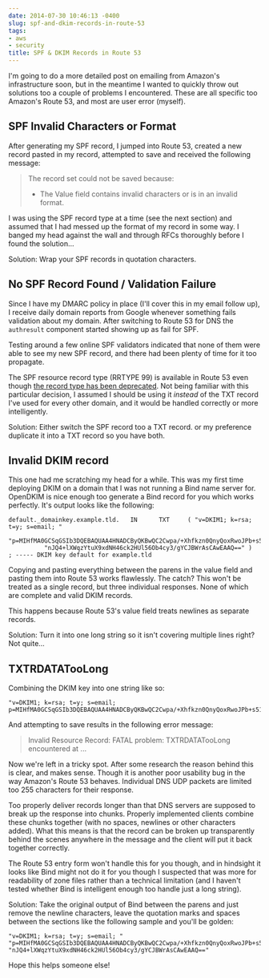 ```yaml
---
date: 2014-07-30 10:46:13 -0400
slug: spf-and-dkim-records-in-route-53
tags:
- aws
- security
title: SPF & DKIM Records in Route 53
---
```


I'm going to do a more detailed post on emailing from Amazon's infrastructure
soon, but in the meantime I wanted to quickly throw out solutions too a couple
of problems I encountered. These are all specific too Amazon's Route 53, and
most are user error (myself).

## SPF Invalid Characters or Format

After generating my SPF record, I jumped into Route 53, created a new record
pasted in my record, attempted to save and received the following message:

> The record set could not be saved because:
> - The Value field contains invalid characters or is in an invalid format.

I was using the SPF record type at a time (see the next section) and assumed
that I had messed up the format of my record in some way. I banged my head
against the wall and through RFCs thoroughly before I found the solution...

Solution: Wrap your SPF records in quotation characters.

## No SPF Record Found / Validation Failure

Since I have my DMARC policy in place (I'll cover this in my email follow up),
I receive daily domain reports from Google whenever something fails validation
about my domain. After switching to Route 53 for DNS the `authresult` component
started showing up as fail for SPF.

Testing around a few online SPF validators indicated that none of them were
able to see my new SPF record, and there had been plenty of time for it too
propagate.

The SPF resource record type (RRTYPE 99) is available in Route 53 even though
[the record type has been deprecated][1]. Not being familiar with this
particular decision, I assumed I should be using it *instead* of the TXT record
I've used for every other domain, and it would be handled correctly or more
intelligently.

Solution: Either switch the SPF record too a TXT record. or my preference
duplicate it into a TXT record so you have both.

## Invalid DKIM record

This one had me scratching my head for a while. This was my first time
deploying DKIM on a domain that I was not running a Bind name server for.
OpenDKIM is nice enough too generate a Bind record for you which works
perfectly. It's output looks like the following:

```
default._domainkey.example.tld.   IN      TXT     ( "v=DKIM1; k=rsa; t=y; s=email; "
          "p=MIHfMA0GCSqGSIb3DQEBAQUAA4HNADCByQKBwQC2Cwpa/+Xhfkzn0QnyQoxRwoJPb+s51dIt9UtFLMlMFuYa/k3GBwZ7UWeyAaQJ3RibSzKV/YwgFuMrzyISrLNSuL2k1bQlQQG8nl23Mu9Mowcb+mV2/3G7roshK6kOLNA0IV2SBl8/0UoNZR/x7c1lzVtVqdj0vW1SsJzgGfbt4LGRvCPyjdg+SLpYtOd/Li4Y1pvHgSRKQRrklpKeJo"
          "nJQ4+lXWqzYtuX9xdNH46ck2HUl56Ob4cy3/gYCJBWrAsCAwEAAQ==" )  ; ----- DKIM key default for example.tld
```

Copying and pasting everything between the parens in the value field and
pasting them into Route 53 works flawlessly. The catch? This won't be treated
as a single record, but three individual responses. None of which are complete
and valid DKIM records.

This happens because Route 53's value field treats newlines as separate
records.

Solution: Turn it into one long string so it isn't covering multiple lines
right? Not quite...

## TXTRDATATooLong

Combining the DKIM key into one string like so:

```
"v=DKIM1; k=rsa; t=y; s=email; p=MIHfMA0GCSqGSIb3DQEBAQUAA4HNADCByQKBwQC2Cwpa/+Xhfkzn0QnyQoxRwoJPb+s51dIt9UtFLMlMFuYa/k3GBwZ7UWeyAaQJ3RibSzKV/YwgFuMrzyISrLNSuL2k1bQlQQG8nl23Mu9Mowcb+mV2/3G7roshK6kOLNA0IV2SBl8/0UoNZR/x7c1lzVtVqdj0vW1SsJzgGfbt4LGRvCPyjdg+SLpYtOd/Li4Y1pvHgSRKQRrklpKeJonJQ4+lXWqzYtuX9xdNH46ck2HUl56Ob4cy3/gYCJBWrAsCAwEAAQ=="
```

And attempting to save results in the following error message:

> Invalid Resource Record: FATAL problem: TXTRDATATooLong encountered at ...<snip>

Now we're left in a tricky spot. After some research the reason behind this is
clear, and makes sense. Though it is another poor usability bug in the way
Amazon's Route 53 behaves. Individual DNS UDP packets are limited too 255
characters for their response.

Too properly deliver records longer than that DNS servers are supposed to break
up the response into chunks. Properly implemented clients combine these chunks
together (with no spaces, newlines or other characters added). What this means
is that the record can be broken up transparently behind the scenes anywhere in
the message and the client will put it back together correctly.

The Route 53 entry form won't handle this for you though, and in hindsight it
looks like Bind might not do it for you though I suspected that was more for
readability of zone files rather than a technical limitation (and I haven't
tested whether Bind is intelligent enough too handle just a long string).

Solution: Take the original output of Bind between the parens and just remove
the newline characters, leave the quotation marks and spaces between the
sections like the following sample and you'll be golden:

```
"v=DKIM1; k=rsa; t=y; s=email; " "p=MIHfMA0GCSqGSIb3DQEBAQUAA4HNADCByQKBwQC2Cwpa/+Xhfkzn0QnyQoxRwoJPb+s51dIt9UtFLMlMFuYa/k3GBwZ7UWeyAaQJ3RibSzKV/YwgFuMrzyISrLNSuL2k1bQlQQG8nl23Mu9Mowcb+mV2/3G7roshK6kOLNA0IV2SBl8/0UoNZR/x7c1lzVtVqdj0vW1SsJzgGfbt4LGRvCPyjdg+SLpYtOd/Li4Y1pvHgSRKQRrklpKeJo" "nJQ4+lXWqzYtuX9xdNH46ck2HUl56Ob4cy3/gYCJBWrAsCAwEAAQ=="
```

Hope this helps someone else!

[1]: https://tools.ietf.org/html/rfc6686#section-3.1
